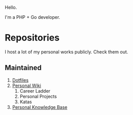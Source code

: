 Hello.

I'm a PHP + Go developer.

# Repositories

I host a lot of my personal works publicly. Check them out.

## Maintained

1. [Dotfiles](https://github.com/ganiulis/dotfiles)
2. [Personal Wiki](https://github.com/ganiulis/ganiulis/wiki)
   1. Career Ladder
   2. Personal Projects
   3. Katas
3. [Personal Knowledge Base](https://github.com/ganiulis/knowledge-base)

